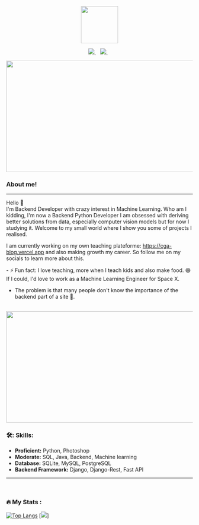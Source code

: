 <div id="header" align="center">
 <img src="https://media.giphy.com/media/bAQH7WXKqtIBrPs7sR/giphy.gif" width="100"/>
</div>

 <p align="center">
 <a href="https://twitter.com/DestinBir">
    <img src="https://img.shields.io/badge/Twitter-1DA1F2?style=for-the-badge&logo=twitter&logoColor=white" />
  </a>&nbsp;&nbsp;
 <a href="https://www.linkedin.com/in/destin-biringanine-62654822b/">
    <img src="https://img.shields.io/badge/linkedin-%230077B5.svg?&style=for-the-badge&logo=linkedin&logoColor=white" />
  </a>&nbsp;&nbsp;
 </p>

<div align="center">
  <img src="https://media1.giphy.com/media/wLNuW1tCKRiPmDV5Y4/giphy.gif?cid=ecf05e47od7dyactuj4ihqovl2roz30ilug6vvjag8w7sw9p&rid=giphy.gif&ct=g" width="600" height="300"/>
</div>


### About me!
---
Hello 👋
 </br>
 I'm Backend Developer with crazy interest in Machine Learning.
 Who am I kidding, I'm now a Backend Python Developer 
 I am obsessed with deriving better solutions from data, especially computer vision models but for now I studying it.
 Welcome to my small world where I show you some of projects I realised.

 I am currently working on my own teaching plateforme: https://cga-blog.vercel.app and also making growth my career.
 So follow me on my socials to learn more about this.
</p>
 - ⚡ Fun fact: I love teaching, more when I teach kids and also make food. 😄If I could, I'd love to work as a Machine Learning Engineer for Space X. 
 </p>
 
 - The problem is that many people don't know the importance of the backend part of a site 🤔.
</br>
<div align="center">
  <img src="https://giphy.com/embed/coxQHKASG60HrHtvkt" width="600" height="300"/>
</div>


### 🛠️: Skills:
- **Proficient:** Python, Photoshop
- **Moderate:** SQL, Java, Backend, Machine learning
- **Database:** SQLite, MySQL, PostgreSQL
- **Backend Framework:** Django, Django-Rest, Fast API

---
<div>
</div>


</br>

### :fire: My Stats :
[![Top Langs](https://github-readme-stats.vercel.app/api/top-langs/?username=DestinBir&size_weight=0.5&count_weight=0.5)](https://github.com/anuraghazra/github-readme-stats)
[![](https://github-readme-streak-stats.herokuapp.com/?user=DestinBir&size_weight=0.5&count_weight=0.5")]

</br>
 

